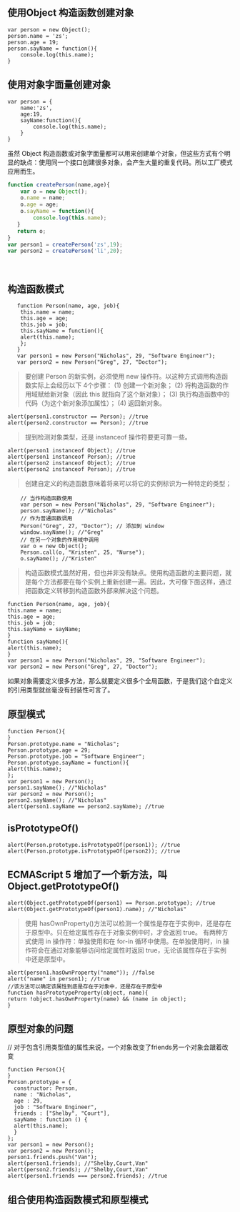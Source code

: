 ## 使用Object 构造函数创建对象
    var person = new Object();
    person.name = 'zs';
    person.age = 19;
    person.sayName = function(){
        console.log(this.name);
    }
## 使用对象字面量创建对象
    var person = {
        name:'zs',
        age:19,
        sayName:function(){
            console.log(this.name);
        }
    }
虽然 Object 构造函数或对象字面量都可以用来创建单个对象，但这些方式有个明显的缺点：使用同一个接口创建很多对象，会产生大量的重复代码。所以工厂模式应用而生。

```js
function createPerson(name,age){
    var o = new Object();
    o.name = name;
    o.age = age;
    o.sayName = function(){
        console.log(this.name);
   }
   return o;
}
var person1 = createPerson('zs',19);
var person2 = createPerson('li',20);
```


​
## 构造函数模式
 ```
    function Person(name, age, job){
     this.name = name;
     this.age = age;
     this.job = job;
     this.sayName = function(){
     alert(this.name);
     };
    }
    var person1 = new Person("Nicholas", 29, "Software Engineer");
    var person2 = new Person("Greg", 27, "Doctor");
 ```

> 要创建 Person 的新实例，必须使用 new 操作符。以这种方式调用构造函数实际上会经历以下 4个步骤：
(1) 创建一个新对象；
(2) 将构造函数的作用域赋给新对象（因此 this 就指向了这个新对象）；
(3) 执行构造函数中的代码（为这个新对象添加属性）；
(4) 返回新对象。

```
alert(person1.constructor == Person); //true
alert(person2.constructor == Person); //true
```



> 提到检测对象类型，还是 instanceof 操作符要更可靠一些。
```
alert(person1 instanceof Object); //true
alert(person1 instanceof Person); //true
alert(person2 instanceof Object); //true
alert(person2 instanceof Person); //true
```


> 创建自定义的构造函数意味着将来可以将它的实例标识为一种特定的类型；
```
    // 当作构造函数使用
    var person = new Person("Nicholas", 29, "Software Engineer");
    person.sayName(); //"Nicholas"
    // 作为普通函数调用
    Person("Greg", 27, "Doctor"); // 添加到 window
    window.sayName(); //"Greg"
    // 在另一个对象的作用域中调用
    var o = new Object();
    Person.call(o, "Kristen", 25, "Nurse");
    o.sayName(); //"Kristen"
```
> 构造函数模式虽然好用，但也并非没有缺点。使用构造函数的主要问题，就是每个方法都要在每个实例上重新创建一遍。因此，大可像下面这样，通过把函数定义转移到构造函数外部来解决这个问题。

```
function Person(name, age, job){
this.name = name;
this.age = age;
this.job = job;
this.sayName = sayName;
}
function sayName(){
alert(this.name);
}
var person1 = new Person("Nicholas", 29, "Software Engineer");
var person2 = new Person("Greg", 27, "Doctor");
```


如果对象需要定义很多方法，那么就要定义很多个全局函数，于是我们这个自定义的引用类型就丝毫没有封装性可言了。

## 原型模式
```
function Person(){
}
Person.prototype.name = "Nicholas";
Person.prototype.age = 29;
Person.prototype.job = "Software Engineer";
Person.prototype.sayName = function(){
alert(this.name);
};
var person1 = new Person();
person1.sayName(); //"Nicholas"
var person2 = new Person();
person2.sayName(); //"Nicholas"
alert(person1.sayName == person2.sayName); //true
```


## isPrototypeOf()
```
alert(Person.prototype.isPrototypeOf(person1)); //true
alert(Person.prototype.isPrototypeOf(person2)); //true
```


## ECMAScript 5 增加了一个新方法，叫 Object.getPrototypeOf()

```
alert(Object.getPrototypeOf(person1) == Person.prototype); //true
alert(Object.getPrototypeOf(person1).name); //"Nicholas"
```



> 使用 hasOwnProperty()方法可以检测一个属性是存在于实例中，还是存在于原型中。只在给定属性存在于对象实例中时，才会返回 true。
> 有两种方式使用 in 操作符：单独使用和在 for-in 循环中使用。在单独使用时，in 操作符会在通过对象能够访问给定属性时返回 true，无论该属性存在于实例中还是原型中。

```
alert(person1.hasOwnProperty("name")); //false
alert("name" in person1); //true
//该方法可以确定该属性到底是存在于对象中，还是存在于原型中
function hasPrototypeProperty(object, name){
return !object.hasOwnProperty(name) && (name in object);
}
```



  ## 原型对象的问题
  // 对于包含引用类型值的属性来说，一个对象改变了friends另一个对象会跟着改变
  ```
  function Person(){
  }
  Person.prototype = {
    constructor: Person,
    name : "Nicholas",
    age : 29,
    job : "Software Engineer",
    friends : ["Shelby", "Court"],
    sayName : function () {
    alert(this.name);
    }
  };
  var person1 = new Person();
  var person2 = new Person();
  person1.friends.push("Van");
  alert(person1.friends); //"Shelby,Court,Van"
  alert(person2.friends); //"Shelby,Court,Van"
  alert(person1.friends === person2.friends); //true
  ```
## 组合使用构造函数模式和原型模式
